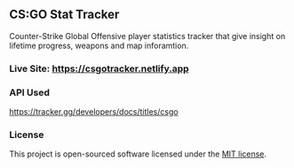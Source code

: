 ## CS:GO Stat Tracker

Counter-Strike Global Offensive player statistics tracker that give insight on lifetime progress, weapons and map inforamtion.

### Live Site: https://csgotracker.netlify.app

### API Used
https://tracker.gg/developers/docs/titles/csgo

### License

This project is open-sourced software licensed under the [MIT license](https://opensource.org/licenses/MIT).
